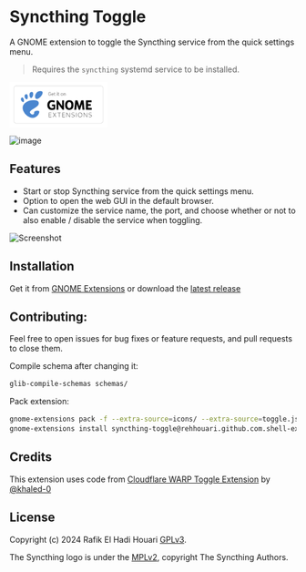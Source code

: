 # Syncthing Toggle

A GNOME extension to toggle the Syncthing service from the quick settings menu.

> Requires the `syncthing` systemd service to be installed.

[<img src="https://raw.githubusercontent.com/andyholmes/gnome-shell-extensions-badge/master/get-it-on-ego.svg?sanitize=true" alt="Get it on GNOME Extensions" height="80" align="middle">][ego]

![image](https://github.com/user-attachments/assets/0bf6d551-35ec-44ae-8f63-7d5675eb57f9)

## Features

- Start or stop Syncthing service from the quick settings menu.
- Option to open the web GUI in the default browser.
- Can customize the service name, the port, and choose whether
  or not to also enable / disable the service when toggling.

![Screenshot](https://github.com/user-attachments/assets/66067c8a-3dad-4c1e-a6e7-34fa5738d026)

## Installation

Get it from [GNOME Extensions](https://extensions.gnome.org/extension/7180/syncthing-toggle/) or download the [latest release](https://github.com/rehhouari/gnome-shell-extension-syncthing-toggle/releases)

## Contributing:

Feel free to open issues for bug fixes or feature requests, and pull requests to close them.

Compile schema after changing it:

```sh
glib-compile-schemas schemas/
```

Pack extension:

```sh
gnome-extensions pack -f --extra-source=icons/ --extra-source=toggle.js .
gnome-extensions install syncthing-toggle@rehhouari.github.com.shell-extension.zip
```

## Credits

This extension uses code from [Cloudflare WARP Toggle Extension](https://github.com/khaled-0/gnome-cloudflare-warp-toggle) by [@khaled-0](https://github.com/khaled-0)

## License

Copyright (c) 2024 Rafik El Hadi Houari [GPLv3](LICENSE).

The Syncthing logo is under the [MPLv2](https://www.mozilla.org/en-US/MPL/2.0/), copyright The Syncthing Authors.

[ego]: https://extensions.gnome.org/extension/7180/syncthing-toggle
